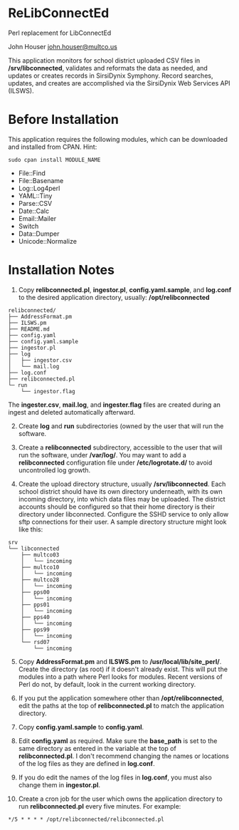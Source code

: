 # ReLibConnectEd
Perl replacement for LibConnectEd

John Houser
john.houser@multco.us

This application monitors for school district uploaded CSV files in 
**/srv/libconnected**, validates and reformats the data as needed, and updates or 
creates records in SirsiDynix Symphony. Record searches, updates, and creates 
are accomplished via the SirsiDynix Web Services API (ILSWS).

# Before Installation

This application requires the following modules, which can be downloaded and
installed from CPAN. Hint: 
```
sudo cpan install MODULE_NAME
```

- File::Find
- File::Basename
- Log::Log4perl
- YAML::Tiny
- Parse::CSV
- Date::Calc
- Email::Mailer
- Switch
- Data::Dumper
- Unicode::Normalize

# Installation Notes

1. Copy **relibconnected.pl**, **ingestor.pl**, **config.yaml.sample**, and **log.conf** to the 
desired application directory, usually:
**/opt/relibconnected**
```
relibconnected/
├── AddressFormat.pm
├── ILSWS.pm
├── README.md
├── config.yaml
├── config.yaml.sample
├── ingestor.pl
├── log
│   ├── ingestor.csv
│   └── mail.log
├── log.conf
├── relibconnected.pl
└─ run
    └── ingestor.flag
```
The **ingester.csv**, **mail.log**, and **ingester.flag** files are created during an 
ingest and deleted automatically afterward.

2. Create **log** and **run** subdirectories (owned by the user that will run the 
software.

3. Create a **relibconnected** subdirectory, accessible to the user that will run 
the software, under **/var/log/**. You may want to add a **relibconnected** 
configuration file under **/etc/logrotate.d/** to avoid uncontrolled log growth.

4. Create the upload directory structure, usually **/srv/libconnected**. Each 
school district should have its own directory underneath, with its own incoming 
directory, into which data files may be uploaded. The district accounts should
be configured so that their home directory is their directory under 
libconnected. Configure the SSHD service to only allow sftp connections for 
their user. A sample directory structure might look like this:
```
srv
└── libconnected
    ├── multco03
    │   └── incoming
    ├── multco10
    │   └── incoming
    ├── multco28
    │   └── incoming
    ├── pps00
    │   └── incoming
    ├── pps01
    │   └── incoming
    ├── pps40
    │   └── incoming
    ├── pps99
    │   └── incoming
    └── rsd07
        └── incoming
```
5. Copy **AddressFormat.pm** and **ILSWS.pm** to **/usr/local/lib/site_perl/**. Create the
directory (as root) if it doesn't already exist. This will put the modules into 
a path where Perl looks for modules. Recent versions of Perl do not, by default, 
look in the current working directory.

6. If you put the application somewhere other than **/opt/relibconnected**, edit 
the paths at the top of **relibconnected.pl** to match the application directory.

7. Copy **config.yaml.sample** to **config.yaml**.

8. Edit **config.yaml** as required. Make sure the **base_path** is set to the same
directory as entered in the variable at the top of **relibconnected.pl**. I don't
recommend changing the names or locations of the log files as they are defined
in **log.conf**.

9. If you do edit the names of the log files in **log.conf**, you must also change 
them in **ingestor.pl**.

10. Create a cron job for the user which owns the application directory to
run **relibconnected.pl** every five minutes. For example:
```
*/5 * * * * /opt/relibconnected/relibconnected.pl
```
